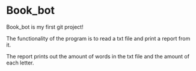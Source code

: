 # Book_bot

Book_bot is my first git project!

The functionality of the program is to read a txt file and print a report from it.

The report prints out the amount of words in the txt file and the amount of each letter.
